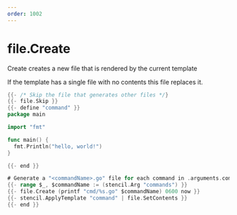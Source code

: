 ```yaml
---
order: 1002
---
```

<!-- Generated by tools/docgen. DO NOT EDIT. -->

# file.Create

Create creates a new file that is rendered by the current template

If the template has a single file with no contents this file replaces
it.

```go
{{- /* Skip the file that generates other files */}
{{- file.Skip }}
{{- define "command" }}
package main

import "fmt"

func main() {
  fmt.Println("hello, world!")
}

{{- end }}

# Generate a "<commandName>.go" file for each command in .arguments.commands
{{- range $_, $commandName := (stencil.Arg "commands") }}
{{- file.Create (printf "cmd/%s.go" $commandName) 0600 now }}
{{- stencil.ApplyTemplate "command" | file.SetContents }}
{{- end }}
```

